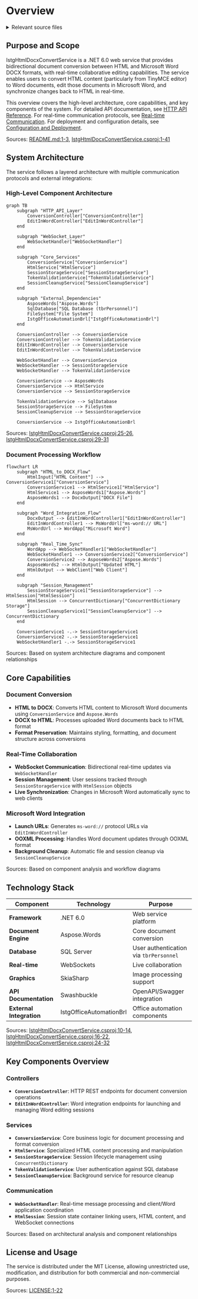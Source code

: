 # Overview

<details>
<summary>Relevant source files</summary>

The following files were used as context for generating this wiki page:

- [IstgHtmlDocxConvertService.csproj](IstgHtmlDocxConvertService.csproj)
- [LICENSE](LICENSE)
- [README.md](README.md)

</details>



## Purpose and Scope

IstgHtmlDocxConvertService is a .NET 6.0 web service that provides bidirectional document conversion between HTML and Microsoft Word DOCX formats, with real-time collaborative editing capabilities. The service enables users to convert HTML content (particularly from TinyMCE editor) to Word documents, edit those documents in Microsoft Word, and synchronize changes back to HTML in real-time.

This overview covers the high-level architecture, core capabilities, and key components of the system. For detailed API documentation, see [HTTP API Reference](#3). For real-time communication protocols, see [Real-time Communication](#5). For deployment and configuration details, see [Configuration and Deployment](#7).

Sources: [README.md:1-3](), [IstgHtmlDocxConvertService.csproj:1-41]()

## System Architecture

The service follows a layered architecture with multiple communication protocols and external integrations:

### High-Level Component Architecture

```mermaid
graph TB
    subgraph "HTTP_API_Layer"
        ConversionController["ConversionController"]
        EditInWordController["EditInWordController"]
    end
    
    subgraph "WebSocket_Layer" 
        WebSocketHandler["WebSocketHandler"]
    end
    
    subgraph "Core_Services"
        ConversionService["ConversionService"]
        HtmlService["HtmlService"] 
        SessionStorageService["SessionStorageService"]
        TokenValidationService["TokenValidationService"]
        SessionCleanupService["SessionCleanupService"]
    end
    
    subgraph "External_Dependencies"
        AsposeWords["Aspose.Words"]
        SqlDatabase["SQL Database (tbrPersonnel)"]
        FileSystem["File System"]
        IstgOfficeAutomationBrl["IstgOfficeAutomationBrl"]
    end
    
    ConversionController --> ConversionService
    ConversionController --> TokenValidationService
    EditInWordController --> ConversionService  
    EditInWordController --> TokenValidationService
    
    WebSocketHandler --> ConversionService
    WebSocketHandler --> SessionStorageService
    WebSocketHandler --> TokenValidationService
    
    ConversionService --> AsposeWords
    ConversionService --> HtmlService
    ConversionService --> SessionStorageService
    
    TokenValidationService --> SqlDatabase
    SessionStorageService --> FileSystem
    SessionCleanupService --> SessionStorageService
    
    ConversionService --> IstgOfficeAutomationBrl
```

Sources: [IstgHtmlDocxConvertService.csproj:25-26](), [IstgHtmlDocxConvertService.csproj:29-31]()

### Document Processing Workflow

```mermaid
flowchart LR
    subgraph "HTML_to_DOCX_Flow"
        HtmlInput["HTML Content"] --> ConversionService1["ConversionService"]
        ConversionService1 --> HtmlService1["HtmlService"] 
        HtmlService1 --> AsposeWords1["Aspose.Words"]
        AsposeWords1 --> DocxOutput["DOCX File"]
    end
    
    subgraph "Word_Integration_Flow"
        DocxOutput --> EditInWordController1["EditInWordController"]
        EditInWordController1 --> MsWordUrl["ms-word:// URL"]
        MsWordUrl --> WordApp["Microsoft Word"]
    end
    
    subgraph "Real_Time_Sync"
        WordApp --> WebSocketHandler1["WebSocketHandler"]
        WebSocketHandler1 --> ConversionService2["ConversionService"] 
        ConversionService2 --> AsposeWords2["Aspose.Words"]
        AsposeWords2 --> HtmlOutput["Updated HTML"]
        HtmlOutput --> WebClient["Web Client"]
    end
    
    subgraph "Session_Management"
        SessionStorageService1["SessionStorageService"] --> HtmlSession["HtmlSession"]
        HtmlSession --> ConcurrentDictionary["ConcurrentDictionary Storage"]
        SessionCleanupService1["SessionCleanupService"] --> ConcurrentDictionary
    end
    
    ConversionService1 -.-> SessionStorageService1
    ConversionService2 -.-> SessionStorageService1
    WebSocketHandler1 -.-> SessionStorageService1
```

Sources: Based on system architecture diagrams and component relationships

## Core Capabilities

### Document Conversion
- **HTML to DOCX**: Converts HTML content to Microsoft Word documents using `ConversionService` and `Aspose.Words`
- **DOCX to HTML**: Processes uploaded Word documents back to HTML format
- **Format Preservation**: Maintains styling, formatting, and document structure across conversions

### Real-Time Collaboration  
- **WebSocket Communication**: Bidirectional real-time updates via `WebSocketHandler`
- **Session Management**: User sessions tracked through `SessionStorageService` with `HtmlSession` objects
- **Live Synchronization**: Changes in Microsoft Word automatically sync to web clients

### Microsoft Word Integration
- **Launch URLs**: Generates `ms-word://` protocol URLs via `EditInWordController` 
- **OOXML Processing**: Handles Word document updates through OOXML format
- **Background Cleanup**: Automatic file and session cleanup via `SessionCleanupService`

Sources: Based on component analysis and workflow diagrams

## Technology Stack

| Component | Technology | Purpose |
|-----------|------------|---------|
| **Framework** | .NET 6.0 | Web service platform |
| **Document Engine** | Aspose.Words | Core document conversion |
| **Database** | SQL Server | User authentication via `tbrPersonnel` |
| **Real-time** | WebSockets | Live collaboration |
| **Graphics** | SkiaSharp | Image processing support |
| **API Documentation** | Swashbuckle | OpenAPI/Swagger integration |
| **External Integration** | IstgOfficeAutomationBrl | Office automation components |

Sources: [IstgHtmlDocxConvertService.csproj:10-14](), [IstgHtmlDocxConvertService.csproj:16-22](), [IstgHtmlDocxConvertService.csproj:24-32]()

## Key Components Overview

### Controllers
- **`ConversionController`**: HTTP REST endpoints for document conversion operations
- **`EditInWordController`**: Word integration endpoints for launching and managing Word editing sessions

### Services  
- **`ConversionService`**: Core business logic for document processing and format conversion
- **`HtmlService`**: Specialized HTML content processing and manipulation
- **`SessionStorageService`**: Session lifecycle management using `ConcurrentDictionary`
- **`TokenValidationService`**: User authentication against SQL database
- **`SessionCleanupService`**: Background service for resource cleanup

### Communication
- **`WebSocketHandler`**: Real-time message processing and client/Word application coordination
- **`HtmlSession`**: Session state container linking users, HTML content, and WebSocket connections

Sources: Based on architectural analysis and component relationships

## License and Usage

The service is distributed under the MIT License, allowing unrestricted use, modification, and distribution for both commercial and non-commercial purposes.

Sources: [LICENSE:1-22]()